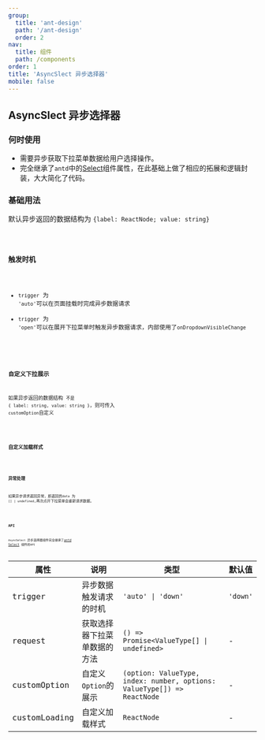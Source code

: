 ```yaml
---
group:
  title: 'ant-design'
  path: '/ant-design'
  order: 2
nav:
  title: 组件
  path: /components
order: 1
title: 'AsyncSlect 异步选择器'
mobile: false
---
```


## AsyncSlect 异步选择器

### 何时使用

- 需要异步获取下拉菜单数据给用户选择操作。
- 完全继承了`antd`中的[Select](https://ant-design.gitee.io/components/select-cn/)组件属性，在此基础上做了相应的拓展和逻辑封装，大大简化了代码。

### 基础用法

默认异步返回的数据结构为 `{label: ReactNode; value: string}`

<code src="./demos/demo1.tsx" />

### 触发时机

- `trigger` 为 `'auto'`可以在页面挂载时完成异步数据请求
- `trigger` 为 `'open'`可以在展开下拉菜单时触发异步数据请求，内部使用了`onDropdownVisibleChange`

<code src="./demos/demo2.tsx" />

### 自定义下拉展示

如果异步返回的数据结构 `不是` `{ label: string, value: string }`，则可传入 `customOption`自定义

<code src="./demos/demo3.tsx" />

### 自定义加载样式

<code src="./demos/demo4.tsx" />

### 异常处理

如果异步请求返回异常，即返回的`data` 为 `[] | undefined`,再次点开下拉菜单会重新请求数据。

<code src="./demos/demo5.tsx" />

### API

`AsyncSelect` 异步选择器组件完全继承了[antd Select](https://ant-design.gitee.io/components/select-cn/#API) 组件的`API`

| 属性 | 说明 | 类型 | 默认值 |
| --- | --- | --- | --- |
| trigger | 异步数据触发请求的时机 | `'auto' \| 'down'` | `'down'` |
| request | 获取选择器下拉菜单数据的方法 | `() => Promise<ValueType[] \| undefined>` | - |
| customOption | 自定义`Option`的展示 | `(option: ValueType, index: number, options: ValueType[]) => ReactNode` | - |
| customLoading | 自定义加载样式 | `ReactNode` | - |
